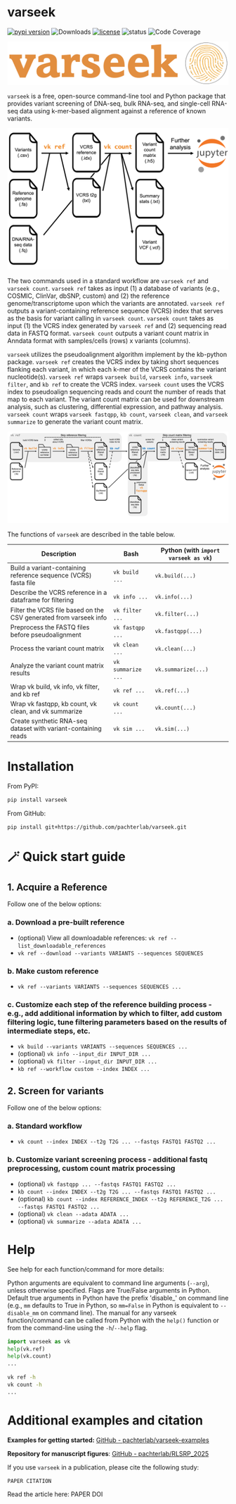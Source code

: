 # varseek
[![pypi version](https://img.shields.io/pypi/v/varseek)](https://pypi.org/project/varseek)
![Downloads](https://static.pepy.tech/personalized-badge/varseek?period=total&units=international_system&left_color=grey&right_color=brightgreen&left_text=downloads)
[![license](https://img.shields.io/pypi/l/varseek)](LICENSE)
![status](https://github.com/pachterlab/varseek/actions/workflows/ci.yml/badge.svg)
![Code Coverage](https://img.shields.io/badge/Coverage-83%25-green.svg)

<!--[![image](https://anaconda.org/bioconda/varseek/badges/version.svg)](https://anaconda.org/bioconda/varseek)-->
<!--[![Conda](https://img.shields.io/conda/dn/bioconda/varseek?logo=Anaconda)](https://anaconda.org/bioconda/varseek)-->

![alt text](https://github.com/pachterlab/varseek/blob/main/figures/logo.png?raw=true)

`varseek` is a free, open-source command-line tool and Python package that provides variant screening of DNA-seq, bulk RNA-seq, and single-cell RNA-seq data using k-mer-based alignment against a reference of known variants.
  
![alt text](https://github.com/pachterlab/varseek/blob/main/figures/varseek_overview_simple.png?raw=true)

The two commands used in a standard workflow are `varseek ref` and `varseek count`. `varseek ref` takes as input (1) a database of variants (e.g., COSMIC, ClinVar, dbSNP, custom) and (2) the reference genome/transcriptome upon which the variants are annotated. `varseek ref` outputs a variant-containing reference sequence (VCRS) index that serves as the basis for variant calling in `varseek count`. `varseek count` takes as input (1) the VCRS index generated by `varseek ref` and (2) sequencing read data in FASTQ format. `varseek count` outputs a variant count matrix in Anndata format with samples/cells (rows) x variants (columns).

`varseek` utilizes the pseudoalignment algorithm implement by the kb-python package. `varseek ref` creates the VCRS index by taking short sequences flanking each variant, in which each k-mer of the VCRS contains the variant nucleotide(s). `varseek ref` wraps `varseek build`, `varseek info`, `varseek filter`, and `kb ref` to create the VCRS index. `varseek count` uses the VCRS index to pseudoalign sequencing reads and count the number of reads that map to each variant. The variant count matrix can be used for downstream analysis, such as clustering, differential expression, and pathway analysis. `varseek count` wraps `varseek fastqpp`, `kb count`, `varseek clean`, and `varseek summarize` to generate the variant count matrix.

![alt text](https://github.com/pachterlab/varseek/blob/main/figures/varseek_overview.png?raw=true)

The functions of `varseek` are described in the table below.

| Description                                                       | Bash              | Python (with `import varseek as vk`) |
|-------------------------------------------------------------------|-------------------|--------------------------------------|
| Build a variant-containing reference sequence (VCRS) fasta file   | `vk build ...`    | `vk.build(...)`                      |
| Describe the VCRS reference in a dataframe for filtering          | `vk info ...`     | `vk.info(...)`                       |
| Filter the VCRS file based on the CSV generated from varseek info | `vk filter ...`   | `vk.filter(...)`                     |
| Preprocess the FASTQ files before pseudoalignment                 | `vk fastqpp ...`  | `vk.fastqpp(...)`                    |
| Process the variant count matrix                                  | `vk clean ...`    | `vk.clean(...)`                      |
| Analyze the variant count matrix results                          | `vk summarize ...`| `vk.summarize(...)`                  |
| Wrap vk build, vk info, vk filter, and kb ref                     | `vk ref ...`      | `vk.ref(...)`                        |
| Wrap vk fastqpp, kb count, vk clean, and vk summarize             | `vk count ...`    | `vk.count(...)`                      |
| Create synthetic RNA-seq dataset with variant-containing reads    | `vk sim ...`      | `vk.sim(...)`                        |

# Installation
From PyPI:
```bash
pip install varseek
```

From GitHub:
```bash
pip install git+https://github.com/pachterlab/varseek.git
```

# 🪄 Quick start guide
## 1. Acquire a Reference

Follow one of the below options:

### a. Download a pre-built reference
- (optional) View all downloadable references: `vk ref --list_downloadable_references`
- `vk ref --download --variants VARIANTS --sequences SEQUENCES`

### b. Make custom reference
- `vk ref --variants VARIANTS --sequences SEQUENCES ...`

### c. Customize each step of the reference building process - e.g., add additional information by which to filter, add custom filtering logic, tune filtering parameters based on the results of intermediate steps, etc.
- `vk build --variants VARIANTS --sequences SEQUENCES ...`
- (optional) `vk info --input_dir INPUT_DIR ...`
- (optional) `vk filter --input_dir INPUT_DIR ...`
- `kb ref --workflow custom --index INDEX ...`


## 2. Screen for variants

Follow one of the below options:

### a. Standard workflow
- `vk count --index INDEX --t2g T2G ... --fastqs FASTQ1 FASTQ2 ...`

### b. Customize variant screening process - additional fastq preprocessing, custom count matrix processing
- (optional) `vk fastqpp ... --fastqs FASTQ1 FASTQ2 ...`
- `kb count --index INDEX --t2g T2G ... --fastqs FASTQ1 FASTQ2 ...`
- (optional) `kb count --index REFERENCE_INDEX --t2g REFERENCE_T2G ... --fastqs FASTQ1 FASTQ2 ...`
- (optional) `vk clean --adata ADATA ...`
- (optional) `vk summarize --adata ADATA ...`

# Help
See help for each function/command for more details:

Python arguments are equivalent to command line arguments (`--arg`), unless otherwise specified. Flags are True/False arguments in Python. Default true arguments in Python have the prefix 'disable_' on command line (e.g., `mm` defaults to True in Python, so `mm=False` in Python is equivalent to `--disable_mm` on command line). The manual for any varseek function/command can be called from Python with the `help()` function or from the command-line using the `-h`/`--help` flag.

```python
import varseek as vk
help(vk.ref)
help(vk.count)
...
```

```bash
vk ref -h
vk count -h
...
```

# Additional examples and citation
**Examples for getting started:** [GitHub - pachterlab/varseek-examples](https://github.com/pachterlab/varseek-examples.git)

**Repository for manuscript figures**: [GitHub - pachterlab/RLSRP_2025](https://github.com/pachterlab/RLSRP_2025.git)

If you use `varseek` in a publication, please cite the following study:    
```
PAPER CITATION
```
Read the article here: PAPER DOI  
